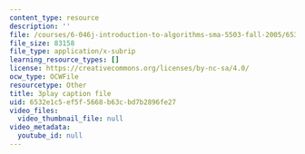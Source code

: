 ```yaml
---
content_type: resource
description: ''
file: /courses/6-046j-introduction-to-algorithms-sma-5503-fall-2005/6532e1c5ef5f5668b63cbd7b2896fe27_Sygq1e0xWnM.vtt
file_size: 83158
file_type: application/x-subrip
learning_resource_types: []
license: https://creativecommons.org/licenses/by-nc-sa/4.0/
ocw_type: OCWFile
resourcetype: Other
title: 3play caption file
uid: 6532e1c5-ef5f-5668-b63c-bd7b2896fe27
video_files:
  video_thumbnail_file: null
video_metadata:
  youtube_id: null
---
```

